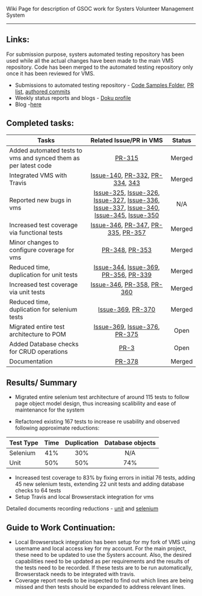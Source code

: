 Wiki Page for description of GSOC work for Systers Volunteer Management System

***

## Links:

For submission purpose, systers automated testing repository has been used while all the actual changes have been made to the main VMS repository. Code has been merged to the automated testing repository only once it has been reviewed for VMS.

* Submissions to automated testing repository - [Code Samples Folder](https://github.com/systers/automated-testing/tree/develop/PortalVMSTests), [PR list](https://github.com/systers/automated-testing/pulls?utf8=%E2%9C%93&q=is%3Apr%20author%3Asmarshy), [authored commits](https://github.com/systers/automated-testing/commits/develop?author=smarshy)
* Weekly status reports and blogs - [Doku profile](http://systers.org/systers-dev/doku.php/vatsala_swaroop)
* Blog -[here](https://smarshypants.wordpress.com/)  


## Completed tasks:

| Tasks                                          | Related Issue/PR in VMS| Status|
|----------------------------------------------------------|:------------------:|:-------: |
| Added automated tests to vms and synced them as per latest code |  [PR-315](https://github.com/systers/vms/pull/315)| Merged| 
| Integrated VMS with Travis | [Issue-140](https://github.com/systers/vms/issues/140), [PR-332](https://github.com/systers/vms/pull/332), [PR-334](https://github.com/systers/vms/pull/334), [343](https://github.com/systers/vms/pull/343)| Merged|
| Reported new bugs in vms | [Issue-325](https://github.com/systers/vms/issues/325), [Issue-326](https://github.com/systers/vms/issues/326), [Issue-327](https://github.com/systers/vms/issues/327), [Issue-336](https://github.com/systers/vms/issues/336), [Issue-337](https://github.com/systers/vms/issues/337), [Issue-340](https://github.com/systers/vms/issues/340), [Issue-345](https://github.com/systers/vms/issues/345), [Issue-350](https://github.com/systers/vms/issues/350)| N/A|
| Increased test coverage via functional tests | [Issue-346](https://github.com/systers/vms/issues/346), [PR-347](https://github.com/systers/vms/pull/347), [PR-335](https://github.com/systers/vms/pull/335), [PR-357](https://github.com/systers/vms/pull/357)| Merged|
| Minor changes to configure coverage for vms | [PR-348](https://github.com/systers/vms/pull/348), [PR-353](https://github.com/systers/vms/pull/353)| Merged|
| Reduced time, duplication for unit tests | [Issue-344](https://github.com/systers/vms/issues/344), [Issue-369](https://github.com/systers/vms/issues/369), [PR-356](https://github.com/systers/vms/pull/356), [PR-339](https://github.com/systers/vms/pull/339)| Merged|
| Increased test coverage via unit tests | [Issue-346](https://github.com/systers/vms/issues/346), [PR-358](https://github.com/systers/vms/pull/358), [PR-360](https://github.com/systers/vms/pull/360)| Merged|
| Reduced time, duplication for selenium tests | [Issue-369](https://github.com/systers/vms/issues/369), [PR-370](https://github.com/systers/vms/pull/370) | Merged|
| Migrated entire test architecture to POM | [Issue-369](https://github.com/systers/vms/issues/369), [Issue-376](https://github.com/systers/vms/issues/376), [PR-375](https://github.com/systers/vms/pull/375) | Open|
| Added Database checks for CRUD operations | [PR-3](https://github.com/smarshy/vms/pull/3) | Open|
| Documentation | [PR-378](https://github.com/systers/vms/pull/378)| Merged|

## Results/ Summary
* Migrated entire selenium test architecture of around 115 tests to follow page object model design, thus increasing scalibility and ease of maintenance for the system

* Refactored existing 167 tests to increase re usability and observed following approximate reductions: 

| Test Type | Time| Duplication| Database objects|
|---------------|:-------:|:-------: |:-------: |
|Selenium|41%|30%|N/A|
|Unit|50%|50%|74%|

* Increased test coverage to 83% by fixing errors in initial 76 tests, adding 45 new selenium tests, extending 22 unit tests and adding database checks to 64 tests
* Setup Travis and local Browserstack integration for vms

Detailed documents recording reductions - [unit](https://docs.google.com/spreadsheets/d/1UZgyiU292uWTiriv9kMA2B8uFwF0hu5gX7EF_xV5jDk/edit?usp=sharing) and [selenium](https://docs.google.com/spreadsheets/d/1srHVtKDA8x74uqoL6tNMvN5apaZjuvAflMg84oPgHzA/edit?usp=sharing)

## Guide to Work Continuation:
* Local Browserstack integration has been setup for my fork of VMS using username and local access key for my account. For the main project, these need to be updated to use the Systers account. Also, the desired capabilities need to be updated as per requirements and the results of the tests need to be recorded. If these tests are to be run automatically, Browserstack needs to be integrated with travis.
* Coverage report needs to be inspected to find out which lines are being missed and then tests should be expanded to address relevant lines.

